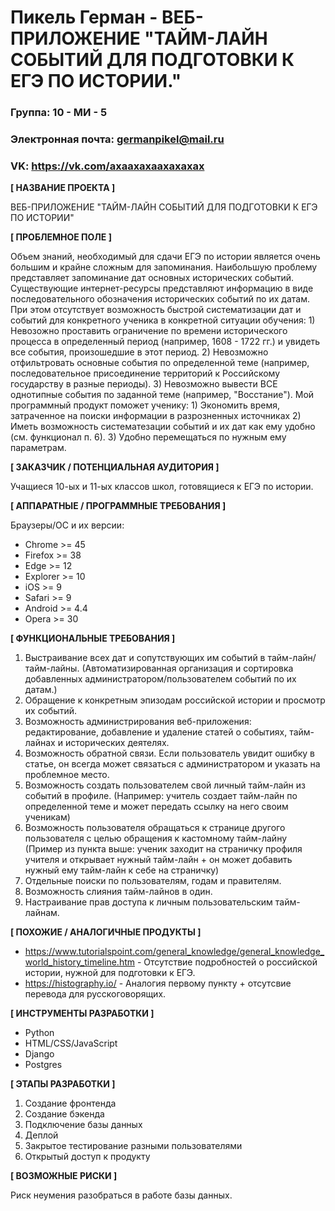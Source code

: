 
# **Пикель Герман - ВЕБ-ПРИЛОЖЕНИЕ "ТАЙМ-ЛАЙН СОБЫТИЙ ДЛЯ ПОДГОТОВКИ К ЕГЭ ПО ИСТОРИИ."**

### Группа: 10 - МИ - 5
### Электронная почта: germanpikel@mail.ru
### VK: https://vk.com/axaaxaxaaxaxaxax

**[ НАЗВАНИЕ ПРОЕКТА ]**

ВЕБ-ПРИЛОЖЕНИЕ "ТАЙМ-ЛАЙН СОБЫТИЙ ДЛЯ ПОДГОТОВКИ К ЕГЭ ПО ИСТОРИИ"

**[ ПРОБЛЕМНОЕ ПОЛЕ ]**

Объем знаний, необходимый для сдачи ЕГЭ по истории является очень большим и крайне сложным для запоминания. Наибольшую проблему представляет запоминание дат основных исторических событий. 
Существующие интернет-ресурсы представляют информацию в виде последовательного обозначения исторических событий по их датам. При этом отсутствует возможность быстрой систематизации дат и событий для конкретного ученика в конкретной ситуации обучения: 1) Невозожно проставить ограничение по времени исторического процесса в определенный период (например, 1608 - 1722 гг.) и увидеть все события, произошедшие в этот период. 2) Невозможно отфильтровать основные события по определенной теме (например, последовательное присоединение территорий к Российскому государству в разные периоды). 3) Невозможно вывести ВСЕ однотипные события по заданной теме (например, "Восстание").
Мой программный продукт поможет ученику: 1) Экономить время, затраченное на поиски информации в разрозненных источниках 2) Иметь возможность систематезации событий и их дат как ему удобно (см. функционал п. 6). 3) Удобно перемещаться по нужным ему параметрам.

**[ ЗАКАЗЧИК / ПОТЕНЦИАЛЬНАЯ АУДИТОРИЯ ]**

Учащиеся 10-ых и 11-ых классов школ, готовящиеся к ЕГЭ по истории.

**[ АППАРАТНЫЕ / ПРОГРАММНЫЕ ТРЕБОВАНИЯ ]**

Браузеры/ОС и их версии:
  - Chrome >= 45
  - Firefox >= 38
  - Edge >= 12
  - Explorer >= 10
  - iOS >= 9
  - Safari >= 9
  - Android >= 4.4
  - Opera >= 30

**[ ФУНКЦИОНАЛЬНЫЕ ТРЕБОВАНИЯ ]**

1) Выстраивание всех дат и сопутствующих им событий в тайм-лайн/тайм-лайны. (Автоматизированная организация и сортировка добавленных администратором/пользователем событий по их датам.)
2) Обращение к конкретным эпизодам российской истории и просмотр их событий.
3) Возможность администрирования веб-приложения: редактирование, добавление и удаление статей о событиях, тайм-лайнах и исторических деятелях.
4) Возможность обратной связи. Если пользователь увидит ошибку в статье, он всегда может связаться с администратором и указать на проблемное место.
5) Возможность создать пользователем свой личный тайм-лайн из событий в профиле. (Например: учитель создает тайм-лайн по определенной теме и может передать ссылку на него своим ученикам)
6) Возможность пользователя обращаться к странице другого пользователя с целью обращения к кастомному тайм-лайну (Пример из пункта выше: ученик заходит на страничку профиля учителя и открывает нужный тайм-лайн + он может добавить нужный ему тайм-лайн к себе на страничку)
7) Отдельные поиски по пользователям, годам и правителям.
8) Возможность слияния тайм-лайнов в один.
9) Настраивание прав доступа к личным пользовательским тайм-лайнам.

**[ ПОХОЖИЕ / АНАЛОГИЧНЫЕ ПРОДУКТЫ ]**

- https://www.tutorialspoint.com/general_knowledge/general_knowledge_world_history_timeline.htm - Отсутствие подробностей о российской истории, нужной для подготовки к ЕГЭ.
- https://histography.io/ - Аналогия первому пункту + отсутсвие перевода для русскоговорящих.

**[ ИНСТРУМЕНТЫ РАЗРАБОТКИ ]**

- Python
- HTML/CSS/JavaScript
- Django
- Postgres

**[ ЭТАПЫ РАЗРАБОТКИ ]**

1) Создание фронтенда 
2) Создание бэкенда
3) Подключение базы данных
4) Деплой
5) Закрытое тестирование разными пользователями
6) Открытый доступ к продукту 

**[ ВОЗМОЖНЫЕ РИСКИ ]**

Риск неумения разобраться в работе базы данных. 
